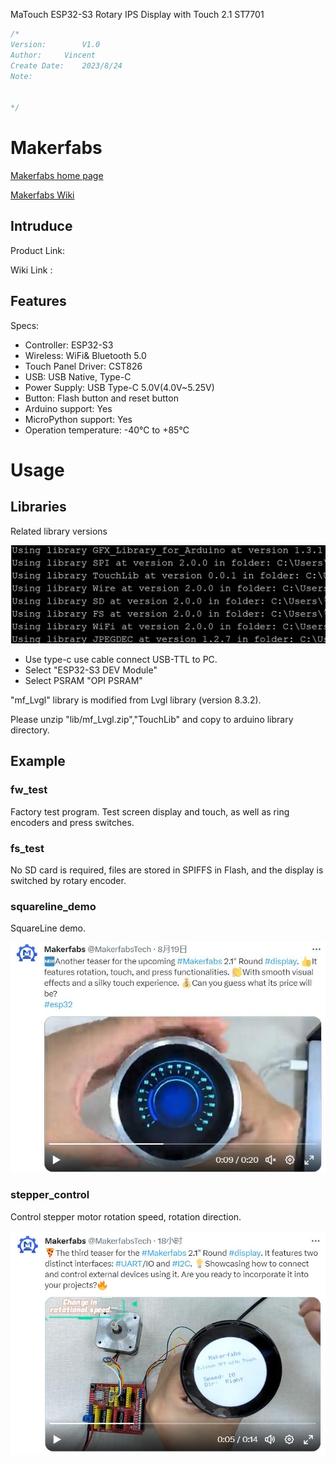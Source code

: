 MaTouch ESP32-S3 Rotary IPS Display with Touch 2.1 ST7701

```c++
/*
Version:		V1.0
Author:		Vincent
Create Date:	2023/8/24
Note:


*/
```


# Makerfabs

[Makerfabs home page](https://www.makerfabs.com/)

[Makerfabs Wiki](https://wiki.makerfabs.com/)

## Intruduce

Product Link:[]()

Wiki Link : []()



## Features

Specs:
- Controller: ESP32-S3
- Wireless: WiFi& Bluetooth 5.0
- Touch Panel Driver: CST826
- USB: USB Native, Type-C
- Power Supply: USB Type-C 5.0V(4.0V~5.25V)
- Button: Flash button and reset button
- Arduino support: Yes
- MicroPython support: Yes
- Operation temperature: -40℃ to +85℃



# Usage

## Libraries

Related library versions

![library](md_pic/lib.jpg)

- Use type-c use cable connect USB-TTL to PC.
- Select "ESP32-S3 DEV Module"
- Select PSRAM "OPI PSRAM"

"mf_Lvgl" library is modified from Lvgl library (version 8.3.2). 

Please unzip "lib/mf_Lvgl.zip","TouchLib" and copy to arduino library directory.


## Example

### fw_test

Factory test program.
Test screen display and touch, as well as ring encoders and press switches.

### fs_test

No SD card is required, files are stored in SPIFFS in Flash, and the display is switched by rotary encoder.


### squareline_demo

SquareLine demo.

![lvgl](md_pic/lvgl.jpg)


### stepper_control

Control stepper motor rotation speed, rotation direction.

![stepper](md_pic/stepper.jpg)
